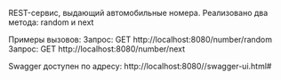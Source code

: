 REST-сервис, выдающий автомобильные номера. Реализовано два метода: random и next

Примеры вызовов:
Запрос: GET http://localhost:8080/number/random
Запрос: GET http://localhost:8080/number/next

Swagger доступен по адресу: http://localhost:8080//swagger-ui.html#